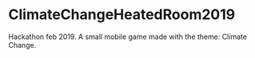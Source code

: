 # ClimateChangeHeatedRoom2019
Hackathon feb 2019. A small mobile game made with the theme: Climate Change.
